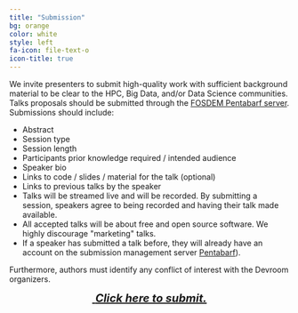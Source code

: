 ```yaml
---
title: "Submission"
bg: orange
color: white
style: left
fa-icon: file-text-o
icon-title: true
---
```


We invite presenters to submit high-quality work with sufficient background
material to be clear to the HPC, Big Data, and/or Data Science communities.
Talks proposals should be submitted through the [FOSDEM Pentabarf
server](https://penta.fosdem.org). Submissions should include:

- Abstract
- Session type
- Session length
- Participants prior knowledge required / intended audience
- Speaker bio
- Links to code / slides / material for the talk (optional)
- Links to previous talks by the speaker
- Talks will be streamed live and will be recorded. By submitting a session, speakers agree to being recorded and having their talk made available.
- All accepted talks will be about free and open source software. We highly discourage "marketing" talks.
- If a speaker has submitted a talk before, they will already have an account on the submission management server [Pentabarf](https://penta.fosdem.org)).

Furthermore, authors must identify any conflict of interest with the Devroom organizers.

<div style="text-align:center;">
  <p>
    <span style="font-size:20px;">
      <a href="https://penta.fosdem.org">
        <i class="fa fa-sign-in">&nbsp;<b>Click here to submit.</b></i>
      </a>
    </span>
  </p>
</div>
